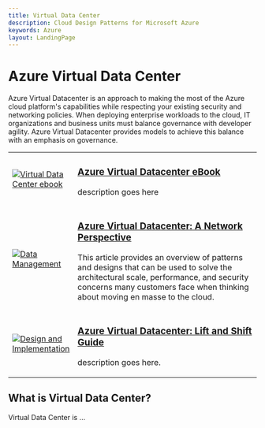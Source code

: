 ```yaml
---
title: Virtual Data Center
description: Cloud Design Patterns for Microsoft Azure
keywords: Azure
layout: LandingPage
---
```


# Azure Virtual Data Center

Azure Virtual Datacenter is an approach to making the most of the Azure cloud platform's capabilities while respecting your existing security and networking policies. When deploying enterprise workloads to the cloud, IT organizations and business units must balance governance with developer agility. Azure Virtual Datacenter provides models to achieve this balance with an emphasis on governance.

<table>
<tr>
    <td style="width: 64px; vertical-align: middle;"><a href="./category/availability.md"><img src="../_images/virtual-datacenter.svg" alt="Virtual Data Center ebook" /></a></td>
    <td>
        <h3><a href="http://aka.ms/VDC">Azure Virtual Datacenter eBook</a></h3>
        <p>description goes here</p>
    </td>
</tr>
<tr>
    <td style="width: 64px; vertical-align: middle;"><a href="/azure/networking/networking-virtual-datacenter"><img src="_images/category/data-management.svg" alt="Data Management" /></a></td>
    <td>
        <h3><a href="./category/data-management.md">Azure Virtual Datacenter: A Network Perspective</a></h3>
        <p>This article provides an overview of patterns and designs that can be used to solve the architectural scale, performance, and security concerns many customers face when thinking about moving en masse to the cloud.</p>
    </td>
</tr>
<tr>
    <td style="width: 64px; vertical-align: middle;"><a href="./category/design-implementation.md"><img src="_images/category/design-implementation.svg" alt="Design and Implementation" /></a></td>
    <td>
        <h3><a href="./category/design-implementation.md">Azure Virtual Datacenter: Lift and Shift Guide </a></h3>
        <p>description goes here.</p>
    </td>
</tr>
</table>

## What is Virtual Data Center?

Virtual Data Center is ... 